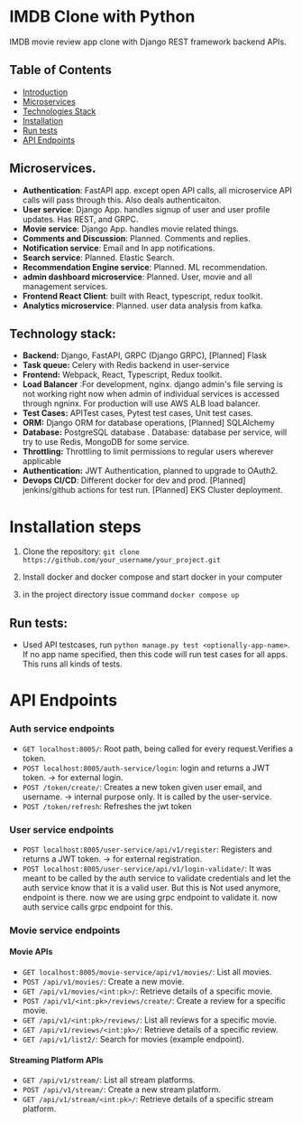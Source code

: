 # IMDB Clone with Python

IMDB movie review app clone with Django REST framework backend APIs.

## Table of Contents

- [Introduction](#introduction)
- [Microservices](#microservices)
- [Technologies Stack](#technology-stack)
- [Installation](#installation-steps)
- [Run tests](#run-tests)
- [API Endpoints](#api-endpoints)


## Microservices.
* **Authentication**: FastAPI app. except open API calls, all microservice API calls will pass through this. Also deals authenticaiton.
* **User service**: Django App. handles signup of user and user profile updates. Has REST, and GRPC.
* **Movie service**: Django App. handles movie related things.
* **Comments and Discussion**: Planned. Comments and replies.
* **Notification service**: Email and In app notifications.
* **Search service**: Planned. Elastic Search.
* **Recommendation Engine service**: Planned. ML recommendation.
* **admin dashboard microservice**: Planned. User, movie and all management services.
* **Frontend React Client**: built with React, typescript, redux toolkit.
* **Analytics microservice**: Planned. user data analysis from kafka.

## Technology stack:

- **Backend:** Django, FastAPI, GRPC (Django GRPC), [Planned] Flask
- **Task queue:** Celery with Redis backend in user-service
- **Frontend:** Webpack, React, Typescript, Redux toolkit.
- **Load Balancer** :For development, nginx. django admin's file serving is not working right now when admin of individual services is accessed through ngninx. For production will use AWS ALB load balancer.
- **Test Cases:** APITest cases, Pytest test cases, Unit test cases.
- **ORM:** Django ORM for database operations, [Planned] SQLAlchemy
- **Database:**  PostgreSQL database . Database: database per service,  will try to use Redis, MongoDB for some service. 
- **Throttling:** Throttling to limit permissions to regular users wherever applicable
- **Authentication:** JWT Authentication, planned to upgrade to OAuth2.
- **Devops CI/CD**: Different docker for dev and prod. [Planned] jenkins/github actions for test run. [Planned] EKS Cluster deployment.

# Installation steps
1. Clone the repository:
   ``
   git clone https://github.com/your_username/your_project.git ``

2. Install docker and docker compose and start docker in your computer
3. in the project directory issue command `docker compose up`

## Run tests:
* Used API testcases, run ```python manage.py test <optionally-app-name>```. If no app name specified, then this code will run test cases for all apps. This runs all kinds of tests.

# API Endpoints

### Auth service endpoints

- `GET localhost:8005/`: Root path, being called for every request.Verifies a token.
- `POST localhost:8005/auth-service/login`: login and returns a JWT token. -> for external login.
- `POST /token/create/`: Creates a new token given user email, and username. -> internal purpose only. It is called by the user-service.
- `POST /token/refresh`: Refreshes the jwt token

### User service endpoints
- `POST localhost:8005/user-service/api/v1/register`: Registers and returns a JWT token. -> for external registration.
- `POST localhost:8005/user-service/api/v1/login-validate/`: It was meant to be called by the auth service to validate credentials and let the auth service know that it is a valid user. But this is Not used anymore, endpoint is there. now we are using grpc endpoint to validate it. now auth service calls grpc endpoint for this.


### Movie service endpoints

#### Movie APIs

- `GET localhost:8005/movie-service/api/v1/movies/`: List all movies.
- `POST /api/v1/movies/`: Create a new movie.
- `GET /api/v1/movies/<int:pk>/`: Retrieve details of a specific movie.
- `POST /api/v1/<int:pk>/reviews/create/`: Create a review for a specific movie.
- `GET /api/v1/<int:pk>/reviews/`: List all reviews for a specific movie.
- `GET /api/v1/reviews/<int:pk>/`: Retrieve details of a specific review.
- `GET /api/v1/list2/`: Search for movies (example endpoint).

#### Streaming Platform APIs

- `GET /api/v1/stream/`: List all stream platforms.
- `POST /api/v1/stream/`: Create a new stream platform.
- `GET /api/v1/stream/<int:pk>/`: Retrieve details of a specific stream platform.
